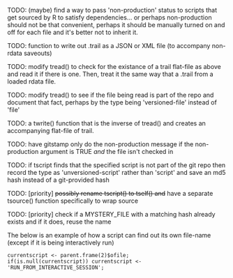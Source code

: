 TODO: (maybe) find a way to pass 'non-production' status to scripts that
      get sourced by R to satisfy dependencies... or perhaps non-production
       should not be that convenient, perhaps it should be manually turned
       on and off for each file and it's better not to inherit it.
       
TODO: function to write out .trail as a JSON or XML file (to accompany
       non-rdata saveouts)
       
TODO: modify tread() to check for the existance of a trail flat-file as above
       and read it if there is one. Then, treat it the same way
       that a .trail from a loaded rdata file.
       
TODO: modify tread() to see if the file being read is part of the repo and
       document that fact, perhaps by the type being 'versioned-file' instead
       of 'file'

TODO: a twrite() function that is the inverse of tread() and creates an
       accompanying flat-file of trail.

TODO: have gitstamp only do the non-production message if the non-production
       argument is TRUE _and_ the file isn't checked in

TODO: if tscript finds that the specified script is not part of the git repo
       then record the type as 'unversioned-script' rather than 'script'
       and save an md5 hash instead of a git-provided hash

TODO: [priority] ~~possibly rename tscript() to tself() and~~ have a separate
       tsource() function specifically to wrap source

TODO: [priority] check if a MYSTERY_FILE with a matching hash already exists
       and if it does, reuse the name

The below is an example of how a script can find out its own file-name
(except if it is being interactively run)

    currentscript <- parent.frame(2)$ofile;
    if(is.null(currentscript)) currentscript <- 'RUN_FROM_INTERACTIVE_SESSION';
